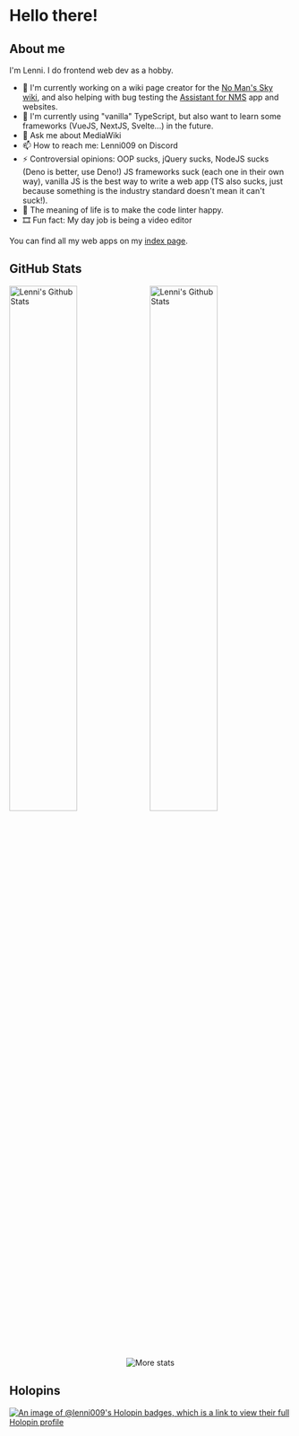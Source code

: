 # Hello there!

## About me
I'm Lenni. I do frontend web dev as a hobby.

- 🔭 I'm currently working on a wiki page creator for the [No Man's Sky wiki](https://nomanssky.fandom.com/wiki/No_Man%27s_Sky_Wiki), and also helping with bug testing the [Assistant for NMS](https://github.com/AssistantNMS) app and websites.
- 🌱 I'm currently using "vanilla" TypeScript, but also want to learn some frameworks (VueJS, NextJS, Svelte...) in the future.
- 💬 Ask me about MediaWiki
- 📫 How to reach me: Lenni009 on Discord
- ⚡ Controversial opinions: OOP sucks, jQuery sucks, NodeJS sucks (Deno is better, use Deno!) JS frameworks suck (each one in their own way), vanilla JS is the best way to write a web app (TS also sucks, just because something is the industry standard doesn't mean it can't suck!).
- 🧬 The meaning of life is to make the code linter happy.
- 🎞️ Fun fact: My day job is being a video editor

You can find all my web apps on my [index page](https://lenni009.github.io/).

## GitHub Stats
<div>
  <img alt="Lenni's Github Stats" width="49%" src="https://github-readme-stats-git-masterrstaa-rickstaa.vercel.app/api?username=Lenni009&show_icons=true&hide_border=true&theme=github_dark&include_all_commits=true&role=owner,collaborator&date_format=%5BY%20%5DM%20j" />
  <img alt="Lenni's Github Stats" width="49%" src="https://github-readme-streak-stats.herokuapp.com?user=Lenni009&theme=github-dark-blue&hide_border=true&date_format=%5BY%20%5DM%20j" />
</div>

<div align="center">
  <img alt="More stats" src="https://github-profile-summary-cards.vercel.app/api/cards/profile-details?username=Lenni009&theme=github_dark" />  
</div>

## Holopins
[![An image of @lenni009's Holopin badges, which is a link to view their full Holopin profile](https://holopin.me/lenni009)](https://holopin.io/@lenni009)

